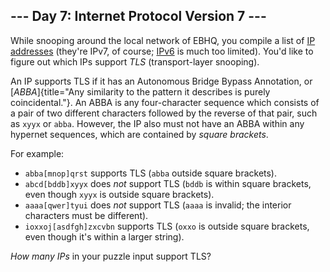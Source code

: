 ## \-\-- Day 7: Internet Protocol Version 7 \-\--

While snooping around the local network of EBHQ, you compile a list of
[IP addresses](https://en.wikipedia.org/wiki/IP_address) (they\'re IPv7,
of course; [IPv6](https://en.wikipedia.org/wiki/IPv6) is much too
limited). You\'d like to figure out which IPs support *TLS*
(transport-layer snooping).

An IP supports TLS if it has an Autonomous Bridge Bypass Annotation, or
[*ABBA*]{title="Any similarity to the pattern it describes is purely coincidental."}.
An ABBA is any four-character sequence which consists of a pair of two
different characters followed by the reverse of that pair, such as
`xyyx` or `abba`. However, the IP also must not have an ABBA within any
hypernet sequences, which are contained by *square brackets*.

For example:

-   `abba[mnop]qrst` supports TLS (`abba` outside square brackets).
-   `abcd[bddb]xyyx` does *not* support TLS (`bddb` is within square
    brackets, even though `xyyx` is outside square brackets).
-   `aaaa[qwer]tyui` does *not* support TLS (`aaaa` is invalid; the
    interior characters must be different).
-   `ioxxoj[asdfgh]zxcvbn` supports TLS (`oxxo` is outside square
    brackets, even though it\'s within a larger string).

*How many IPs* in your puzzle input support TLS?
